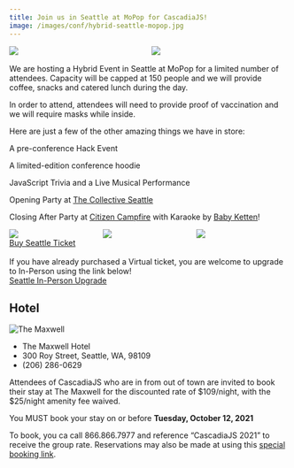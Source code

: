 ```yaml
---
title: Join us in Seattle at MoPop for CascadiaJS!
image: /images/conf/hybrid-seattle-mopop.jpg
---
```

<div style="display:flex;margin-bottom:16px;">
    <div style="width:49%;margin-right:2%"><img src="/images/conf/hybrid-seattle-mopop.jpg"/></div>
    <div style="width:49%"><img src="/images/conf/mopop-theatre.jpg"/></div>
</div>

We are hosting a Hybrid Event in Seattle at MoPop for a limited number of attendees. Capacity will be capped at 150 people and we will provide coffee, snacks and catered lunch during the day.

<p class="highlight warning">In order to attend, attendees will need to provide proof of vaccination and we will require masks while inside.</p>

Here are just a few of the other amazing things we have in store:

<i class="fas fa-gamepad"></i> A pre-conference Hack Event

<i class="fas fa-gifts"></i> A limited-edition conference hoodie

<i class="fas fa-turntable"></i> JavaScript Trivia and a Live Musical Performance

<i class="fas fa-glass-cheers"></i> Opening Party at <a target="_blank" href="https://www.collectiveseattle.com">The Collective Seattle</a>

<i class="fas fa-microphone-stand"></i> Closing After Party at <a target="_blank" href="https://www.citizencampfire.com/">Citizen Campfire</a> with Karaoke by <a target="_blank" href="https://babyketten.com/">Baby Ketten</a>!</p>

<div style="display:flex">
    <div style="width:33%;margin-right:0.5%"><img src="/images/conf/citizen-bar.jpg"/></div>
    <div style="width:33%;margin-right:0.5%"><img src="/images/conf/citizen-covered.jpg"/></div>
    <div style="width:33%"><img src="/images/conf/citizen-needle.jpg"/></div>
</div>

<div class="cta"><a href="https://ti.to/event-loop/cascadiajs-2021">Buy Seattle Ticket</a></div>

<br/>
If you have already purchased a Virtual ticket, you are welcome to upgrade to In-Person using the link below!

<div class="cta secondary"><a href="https://ti.to/event-loop/cascadiajs-2021/with/ocoqz2cqwbq" title="Seattle ticket upgrade">Seattle In-Person Upgrade</a></div>

## Hotel

![The Maxwell](https://d29n1a057lku1t.cloudfront.net/staypineapple.com-1418433281/cms/cache/v2/592717dd71ec1.jpg/1920x1080/resize/80/5914181b178057924ea8fa68719484e1.jpg)

* The Maxwell Hotel
* 300 Roy Street, Seattle, WA, 98109
* (206) 286-0629

Attendees of CascadiaJS who are in from out of town are invited to book their stay at The Maxwell for the discounted rate of $109/night, with the $25/night amenity fee waived.

You MUST book your stay on or before **Tuesday, October 12, 2021**

To book, you ca call 866.866.7977 and reference “CascadiaJS 2021” to receive the group rate. Reservations may also be made at using this [special booking link](https://be.synxis.com/?chain=26225&hotel=40432&arrive=11-02-21&depart=11-05-21&group=CASJS&configcode=rate&utm_source=cascadiajs-2021&utm_medium=referral&utm_campaign=group-sales-tmh). 


